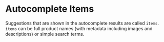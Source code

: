 # Autocomplete Items

Suggestions that are shown in the autocomplete results are called `items`.  `items` can be full product names (with metadata including images and descriptions) or simple search terms.